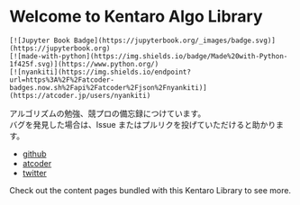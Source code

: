 # Welcome to Kentaro Algo Library

```{only} html
[![Jupyter Book Badge](https://jupyterbook.org/_images/badge.svg)](https://jupyterbook.org)
[![made-with-python](https://img.shields.io/badge/Made%20with-Python-1f425f.svg)](https://www.python.org/)
[![nyankiti](https://img.shields.io/endpoint?url=https%3A%2F%2Fatcoder-badges.now.sh%2Fapi%2Fatcoder%2Fjson%2Fnyankiti)](https://atcoder.jp/users/nyankiti)
```

アルゴリズムの勉強、競プロの備忘録につけています。  
バグを発見した場合は、Issue またはプルリクを投げていただけると助かります。

- [github](https://github.com/nyankiti)
- [atcoder](https://atcoder.jp/users/Nyankiti)
- [twitter](https://twitter.com/Sokenbitya4124)

Check out the content pages bundled with this Kentaro Library to see more.

```{tableofcontents}

```
